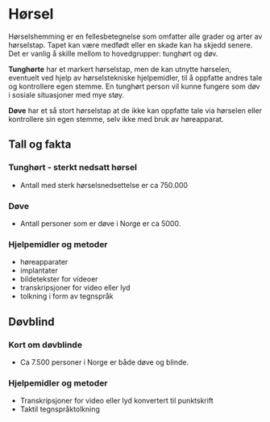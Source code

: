 # Hørsel
Hørselshemming er en fellesbetegnelse som omfatter alle grader og arter av hørselstap. Tapet kan være medfødt eller en skade kan ha skjedd senere. Det er vanlig å skille mellom to hovedgrupper: tunghørt og døv.

**Tunghørte** har et markert hørselstap, men de kan utnytte hørselen, eventuelt ved hjelp av hørselstekniske hjelpemidler, til å oppfatte andres tale og kontrollere egen stemme. En tunghørt person vil kunne fungere som døv i sosiale situasjoner med mye støy.

**Døve** har et så stort hørselstap at de ikke kan oppfatte tale via hørselen eller kontrollere sin egen stemme, selv ikke med bruk av høreapparat.
## Tall og fakta
### Tunghørt - sterkt nedsatt hørsel
- Antall med sterk hørselsnedsettelse er ca 750.000
### Døve
- Antall personer som er døve i Norge er ca 5000.
### Hjelpemidler og metoder
- høreapparater
- implantater
- bildetekster for videoer
- transkripsjoner for video eller lyd
- tolkning i form av tegnspråk

## Døvblind
### Kort om døvblinde
- Ca 7.500 personer i Norge er både døve og blinde.
### Hjelpemidler og metoder
- Transkripsjoner for video eller lyd konvertert til punktskrift
- Taktil tegnspråktolkning
